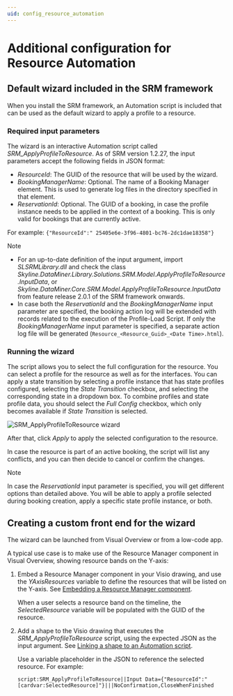 ```yaml
---
uid: config_resource_automation
---
```


# Additional configuration for Resource Automation

## Default wizard included in the SRM framework

<!-- RN 30227 -->

When you install the SRM framework, an Automation script is included that can be used as the default wizard to apply a profile to a resource.

### Required input parameters

The wizard is an interactive Automation script called *SRM_ApplyProfileToResource*. As of SRM version 1.2.27, the input parameters accept the following fields in JSON format:

- *ResourceId*: The GUID of the resource that will be used by the wizard.
- *BookingManagerName*: Optional. The name of a Booking Manager element. This is used to generate log files in the directory specified in that element.
- *ReservationId*: Optional. The GUID of a booking, in case the profile instance needs to be applied in the context of a booking. This is only valid for bookings that are currently active.

For example: `{"ResourceId":" 25405e6e-3f96-4801-bc76-2dc1dae18358"}`

> [!NOTE]
>
> - For an up-to-date definition of the input argument, import *SLSRMLibrary.dll* and check the class *Skyline.DataMiner.Library.Solutions.SRM.Model.ApplyProfileToResource.InputData*, or *Skyline.DataMiner.Core.SRM.Model.ApplyProfileToResource.InputData* from feature release 2.0.1 of the SRM framework onwards.
> - In case both the *ReservationId* and the *BookingManagerName* input parameter are specified, the booking action log will be extended with records related to the execution of the Profile-Load Script. If only the *BookingManagerName* input parameter is specified, a separate action log file will be generated (`Resource_<Resource_Guid>_<Date Time>.html`).<!-- RN 32100 -->

### Running the wizard

The script allows you to select the full configuration for the resource. You can select a profile for the resource as well as for the interfaces. You can apply a state transition by selecting a profile instance that has state profiles configured, selecting the *State Transition* checkbox, and selecting the corresponding state in a dropdown box. To combine profiles and state profile data, you should select the *Full Config* checkbox, which only becomes available if *State Transition* is selected.

![SRM_ApplyProfileToResource wizard](~/dataminer/images/srm_applyprofiletoresource.png)

After that, click *Apply* to apply the selected configuration to the resource.

In case the resource is part of an active booking, the script will list any conflicts, and you can then decide to cancel or confirm the changes.

> [!NOTE]
> In case the *ReservationId* input parameter is specified, you will get different options than detailed above. You will be able to apply a profile selected during booking creation, apply a specific state profile instance, or both.<!-- RN 31531 -->

## Creating a custom front end for the wizard

The wizard can be launched from Visual Overview or from a low-code app.

A typical use case is to make use of the Resource Manager component in Visual Overview, showing resource bands on the Y-axis:

1. Embed a Resource Manager component in your Visio drawing, and use the *YAxisResources* variable to define the resources that will be listed on the Y-axis. See [Embedding a Resource Manager component](xref:Embedding_a_Resource_Manager_component).

   When a user selects a resource band on the timeline, the *SelectedResource* variable will be populated with the GUID of the resource.

1. Add a shape to the Visio drawing that executes the *SRM_ApplyProfileToResource* script, using the expected JSON as the input argument. See [Linking a shape to an Automation script](xref:Linking_a_shape_to_an_Automation_script).

   Use a variable placeholder in the JSON to reference the selected resource. For example:

   `script:SRM_ApplyProfileToResource||Input Data={"ResourceId":"[cardvar:SelectedResource]"}|||NoConfirmation,CloseWhenFinished`
